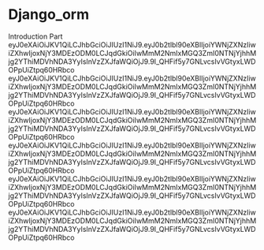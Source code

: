 # Django_orm

Introduction Part
eyJ0eXAiOiJKV1QiLCJhbGciOiJIUzI1NiJ9.eyJ0b2tlbl90eXBlIjoiYWNjZXNzIiwiZXhwIjoxNjY3MDEzODM0LCJqdGkiOiIwMmM2NmIxMGQ3ZmI0NTNjYjhhMjg2YThiMDVhNDA3YyIsInVzZXJfaWQiOjJ9.9I_QHFif5y7GNLvcsIvVGtyxLWDOPpUiZtpq60HRbco
eyJ0eXAiOiJKV1QiLCJhbGciOiJIUzI1NiJ9.eyJ0b2tlbl90eXBlIjoiYWNjZXNzIiwiZXhwIjoxNjY3MDEzODM0LCJqdGkiOiIwMmM2NmIxMGQ3ZmI0NTNjYjhhMjg2YThiMDVhNDA3YyIsInVzZXJfaWQiOjJ9.9I_QHFif5y7GNLvcsIvVGtyxLWDOPpUiZtpq60HRbco
eyJ0eXAiOiJKV1QiLCJhbGciOiJIUzI1NiJ9.eyJ0b2tlbl90eXBlIjoiYWNjZXNzIiwiZXhwIjoxNjY3MDEzODM0LCJqdGkiOiIwMmM2NmIxMGQ3ZmI0NTNjYjhhMjg2YThiMDVhNDA3YyIsInVzZXJfaWQiOjJ9.9I_QHFif5y7GNLvcsIvVGtyxLWDOPpUiZtpq60HRbco
eyJ0eXAiOiJKV1QiLCJhbGciOiJIUzI1NiJ9.eyJ0b2tlbl90eXBlIjoiYWNjZXNzIiwiZXhwIjoxNjY3MDEzODM0LCJqdGkiOiIwMmM2NmIxMGQ3ZmI0NTNjYjhhMjg2YThiMDVhNDA3YyIsInVzZXJfaWQiOjJ9.9I_QHFif5y7GNLvcsIvVGtyxLWDOPpUiZtpq60HRbco
eyJ0eXAiOiJKV1QiLCJhbGciOiJIUzI1NiJ9.eyJ0b2tlbl90eXBlIjoiYWNjZXNzIiwiZXhwIjoxNjY3MDEzODM0LCJqdGkiOiIwMmM2NmIxMGQ3ZmI0NTNjYjhhMjg2YThiMDVhNDA3YyIsInVzZXJfaWQiOjJ9.9I_QHFif5y7GNLvcsIvVGtyxLWDOPpUiZtpq60HRbco
eyJ0eXAiOiJKV1QiLCJhbGciOiJIUzI1NiJ9.eyJ0b2tlbl90eXBlIjoiYWNjZXNzIiwiZXhwIjoxNjY3MDEzODM0LCJqdGkiOiIwMmM2NmIxMGQ3ZmI0NTNjYjhhMjg2YThiMDVhNDA3YyIsInVzZXJfaWQiOjJ9.9I_QHFif5y7GNLvcsIvVGtyxLWDOPpUiZtpq60HRbco
